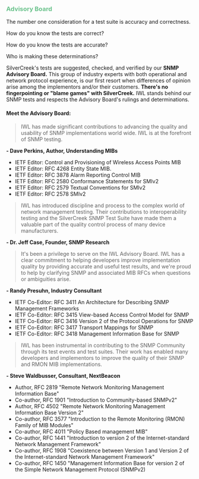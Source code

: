 ### <span style="color:rgb(107,194,140)">Advisory Board</span>
The number one consideration for a test suite is accuracy and correctness.

How do you know the tests are correct?

How do you know the tests are accurate?

Who is making these determinations?

SilverCreek's tests are suggested, checked, and verified by our **SNMP Advisory Board.** This group of industry 
experts with both operational and network protocol experience, is our first resort when differences of opinion arise
among the implementors and/or their customers. **There's no fingerpointing or "blame games" with SilverCreek.** IWL
stands behind our SNMP tests and respects the Advisory Board's rulings and determinations.

#### Meet the Advisory Board:

>IWL has made significant contributions to advancing the quality and usability of SNMP implementations world wide. IWL
is at the forefront of SNMP
testing.

**- Dave Perkins, Author, Understanding MIBs**

* IETF Editor: Control and Provisioning of Wireless Access Points MIB
* IETF Editor: RFC 4268 Entity State MIB.
* IETF Editor: RFC 3878 Alarm Reporting Control MIB
* IETF Editor: RFC 2580 Conformance Statements for SMIv2
* IETF Editor: RFC 2579 Textual Conventions for SMIv2
* IETF Editor: RFC 2578 SMIv2

>IWL has introduced discipline and process to the complex world of network management testing. Their contributions to
interoperability testing and the SilverCreek SNMP Test Suite have made them a valuable part of the quality control
process of many device manufacturers.

**- Dr. Jeff Case, Founder, SNMP Research**

>It's been a privilege to serve on the IWL Advisory Board. IWL has a clear commitment to helping developers improve
implementation quality by providing accurate and useful test results, and we're proud to help by clarifying SNMP and 
associated MIB RFCs when questions or ambiguities arise.

**- Randy Presuhn, Industry Consultant**

* IETF Co-Editor: RFC 3411 An Architecture for Describing SNMP Management Frameworks
* IETF Co-Editor: RFC 3415 View-based Access Control Model for SNMP
* IETF Co-Editor: RFC 3416 Version 2 of the Protocol Operations for SNMP
* IETF Co-Editor: RFC 3417 Transport Mappings for SNMP
* IETF Co-Editor: RFC 3418 Management Information Base for SNMP

>IWL has been instrumental in contributing to the SNMP Community through its test events and test suites. Their work
has enabled many developers and implementors to improve the quality of their SNMP and RMON MIB implementations.

**- Steve Waldbusser, Consultant, NextBeacon**

* Author, RFC 2819 "Remote Network Monitoring Management Information Base"
* Co-author, RFC 1901 "Introduction to Community-based SNMPv2"
* Author, RFC 4502 "Remote Network Monitoring Management Information Base Version 2"
* Co-author, RFC 3577 "Introduction to the Remote Monitoring (RMON) Family of MIB Modules"
* Co-author, RFC 4011 "Policy Based management MIB"
* Co-author, RFC 1441 "Introduction to version 2 of the Internet-standard Network Management Framework"
* Co-author, RFC 1908 "Coexistence between Version 1 and Version 2 of the Internet-standard Network Management Framework"
* Co-author, RFC 1450 "Management Information Base for version 2 of the Simple Network Management Protocol (SNMPv2)
